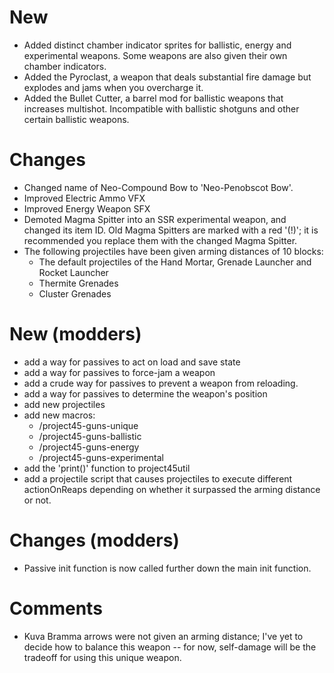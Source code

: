 # New
- Added distinct chamber indicator sprites for ballistic, energy and experimental weapons. Some weapons are also given their own chamber indicators.
- Added the Pyroclast, a weapon that deals substantial fire damage but explodes and jams when you overcharge it.
- Added the Bullet Cutter, a barrel mod for ballistic weapons that increases multishot. Incompatible with ballistic shotguns and other certain ballistic weapons.

# Changes
- Changed name of Neo-Compound Bow to 'Neo-Penobscot Bow'.
- Improved Electric Ammo VFX
- Improved Energy Weapon SFX
- Demoted Magma Spitter into an SSR experimental weapon, and changed its item ID. Old Magma Spitters are marked with a red '(!)'; it is recommended you replace them with the changed Magma Spitter.
- The following projectiles have been given arming distances of 10 blocks:
  - The default projectiles of the Hand Mortar, Grenade Launcher and Rocket Launcher
  - Thermite Grenades
  - Cluster Grenades

# New (modders)
- add a way for passives to act on load and save state
- add a way for passives to force-jam a weapon
- add a crude way for passives to prevent a weapon from reloading.
- add a way for passives to determine the weapon's position
- add new projectiles
- add new macros:
  - /project45-guns-unique
  - /project45-guns-ballistic
  - /project45-guns-energy
  - /project45-guns-experimental
- add the 'print()' function to project45util
- add a projectile script that causes projectiles to execute different actionOnReaps depending on whether it surpassed the arming distance or not.

# Changes (modders)
- Passive init function is now called further down the main init function.

# Comments
- Kuva Bramma arrows were not given an arming distance; I've yet to decide how to balance this weapon -- for now, self-damage will be the tradeoff for using this unique weapon.